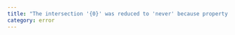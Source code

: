 ```yaml
---
title: "The intersection '{0}' was reduced to 'never' because property '{1}' has conflicting types in some constituents."
category: error
---
```

